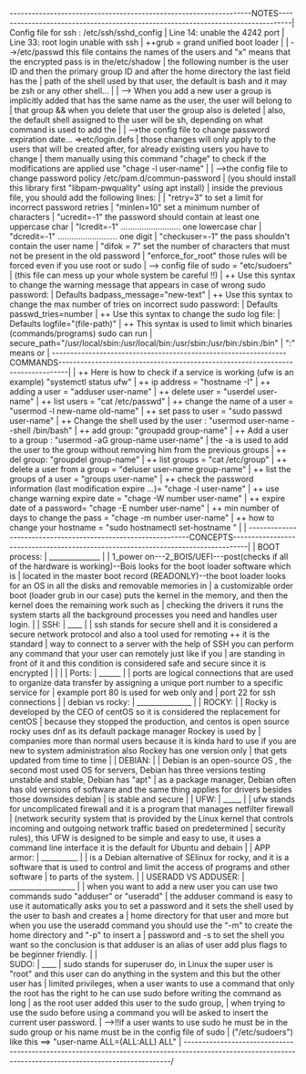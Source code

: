 														
------------------------------------------------------------------NOTES---------------------------------------------------------------------------------|
Config file for ssh : /etc/ssh/sshd_config														|
Line 14: unable the 4242 port																|
Line 33: root login unable with ssh															|
++grub = grand unified boot loader															|
																			|
-->/etc/passwd this file contains the names of the users and "x" means that the encrypted pass is in the/etc/shadow 					|
the following number is the user ID and then the primary group ID and after the home directory the last field has the 					|
path of the shell used by that user, the default is bash and it may be zsh or any other shell...							|
																			|
--> When you add a new user a group is implicitly added that has the same name as the user, the user will belong to 					|
that group && when you delete that user the group also is deleted											|
also, the default shell assigned to the user will be sh, depending on what command is used to add the 							|
																			|
-->the config file to change password expiration date... =>etc/login.defs										|
those changes will only apply to the users that will be created after, for already existing users you have to change 					|
them manually using this command "chage" to check if the modifications are applied use "chage -l user-name"						|
																			|
-->the config file to change password policy /etc/pam.d/commun-password											|
(you should install this library first "libpam-pwquality" using apt install)										|
inside the previous file, you should add the following lines:												|
																			|
"retry=3" to set a limit for incorrect password retries  												|
"minlen=10" set a minimum number of characters 														|
"ucredit=-1" the password should contain at least one uppercase char											|
"lcredit=-1" .......................... one lowercase char												|
"dcredit=-1" .......................... one digit													|
"checkuser=-1" the pass shouldn't contain the user name 												|
"difok = 7" set the number of characters that must not be present in the old password 									|
"enforce_for_root" those rules will be forced even if you use root or sudo										|
--> config file of sudo = "etc/sudoers"															|
(this file can mess up your whole system be careful !!)													|
++ Use this syntax to change the warning message that appears in case of wrong sudo password:								|
Defaults	 badpass_message="new-text"														|
++ Use this syntax to change the max number of tries on incorrect sudo password:									|									Defaults        passwd_tries=number															|
++ Use this syntax to change the sudo log file:														|
Defaults	logfile="(file-path)"															|
++ This syntax is used to limit which binaries (commands/programs) sudo can run										|
secure_path="/usr/local/sbin:/usr/local/bin:/usr/sbin:/usr/bin:/sbin:/bin"										|
":" means or 																		|
----------------------------------------------------------------COMMANDS--------------------------------------------------------------------------------|
																			|
++ Here is how to check if a service is working (ufw is an example) "systemctl status ufw"								|
++ ip address = "hostname -I"																|
++ adding a user  = "adduser user-name"															|
++ delete user = "userdel user-name"															|
++ list users = "cat /etc/passwd"															|
++ change the name of a user = "usermod -l new-name old-name"												|
++ set pass to user = "sudo passwd user-name"														|
++ Change the shell used by the user : "usermod user-name --shell /bin/bash"										|
++ add group: "groupadd group-name"															|
++ Add a user to a group : "usermod -aG group-name user-name"												|
the -a is used to add the user to the group without removing him from the previous groups 								|
++ del group: "groupdel group-name"															|
++ list groups = "cat /etc/group"															|
++ delete a user from a group = "deluser user-name group-name"												|
++ list the groups of a user = "groups user-name"													|
++ check the password information (last modification expire ...)= "chage -l user-name"									|
++ use change warning expire date = "chage -W number user-name"												|
++ expire date of a password= "chage -E number user-name"												|
++ min number of days to change the pass = "chage -m number user-name"											|
++ how to change your hostname = "sudo hostnamectl set-hostname <newhostname>"										|
																			|
--------------------------------------------------------------CONCEPTS----------------------------------------------------------------------------------|
																			|
                                 			  BOOT process:											|
                		 			 ______________											|
																			|
1_power on---2_BOIS/UEFI---post(checks if all of the hardware is working)--Bois looks for the boot loader software which is 				|
located in the master boot record (READONLY)--the boot loader looks for an OS in all the disks and removable memories in				|
a customizable order boot (loader grub in our case) puts the kernel in the memory, and then the kernel does the remaining work such as			|
checking the drivers it runs the system starts all the background processes you need and handles user login.						|
																			|
							   SSH:		 										|
					  		   ____												|
							 												|
ssh stands for secure shell and it is considered a secure network protocol and also a tool used for remoting ++ it is the standard			|
way to connect to a server with the help of SSH you can perform any command that your user can remotely just like if you 				|
are standing in front of it and this condition is considered safe and secure since it is encrypted							|
 																			|																													|
																			|					  						 	 					Ports:												|
				                        ______												|
																			|
ports are logical connections that are used to organize data transfer by assigning a unique port number to a specific service for 			|
example port 80 is used for web only and 														|
port 22 for ssh connections   																|
																			|
					    	  debian vs rocky:											|
					  	  _______________											|
																			|
ROCKY:																			|
																			|
Rocky is developed by the CEO of centOS so it is considered the replacement for centOS									|
because they stopped the production, and centos is open source rocky uses dnf as its default package manager Rockey is used by 				|
companies more than normal users because it is kinda hard to use if you are new to system administration also Rockey has one version only		|
that gets updated from time to time															|
																			|
DEBIAN:																			|
																			|
Debian is an open-source OS , the second most used OS for servers, Debian has three versions testing unstable and stable, Debian has "apt" 		|
as a package manager, Debian often has old versions of software and the same thing applies for drivers besides those downsides debian			|
is stable and secure																	|
																			|
							  UFW:												|
					                _____												|
																			|
ufw stands for uncomplicated firewall and it is a program that manages netfilter firewall								|
(network security system that is provided by the Linux kernel that controls incoming and outgoing network traffic based on predetermined 		|
security rules), this UFW is designed to be simple and easy to use, it uses a command line interface it is the default for Ubuntu and debain 		|
																			|
							APP armor:											|
							__________											|
																			|
is a Debian alternative of SElinux for rocky, and it is a software that is used to control and limit the access of programs and other software 		|
to parts of the system.																	|
																			|
							 USERADD VS ADDUSER:										|
							 __________________										|
																			|
when you want to add a new user you can use two commands sudo "adduser" or "useradd"									|
the adduser command is easy to use it automatically asks you to set a password and it sets the shell used by the user to bash and creates a 		|
home directory for that user and more but when you use the useradd command you should use the "-m" to create the home directory  and "-p" to insert a 	|
password and -s to set the shell you want so the conclusion is that adduser is an alias of user add plus flags to be beginner friendly.			|
																			|	
				  			   SUDO:											|
				  			   ____												|
sudo stands for superuser do, in Linux the super user is "root" and this user can do anything in the system and this but the other user has 		|
limited privileges, when a user wants to use a command that only the root has the right to he can use sudo before writing the command as long		|
as the root user added this user to the sudo group,													|
when trying to use the sudo before using a command you will be asked to insert the current user password.						|
-->!!if a user wants to use sudo he must be in the sudo group or his name must be in the config file of sudo 						|
("/etc/sudoers") like this ==> "user-name ALL=(ALL:ALL) ALL" 												|
--------------------------------------------------------------------------------------------------------------------------------------------------------/


































































